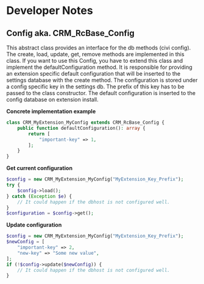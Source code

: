 # Developer Notes

## Config aka. CRM\_RcBase\_Config

This abstract class provides an interface for the db methods (civi config). The create, load, update, get, remove
methods are implemented in this class. If you want to use this Config, you have to extend this class and implement the
defaultConfiguration method. It is responsible for providing an extension specific default configuration that will be
inserted to the settings database with the create method. The configuration is stored under a config specific key in the
settings db. The prefix of this key has to be passed to the class constructor. The default configuration is inserted to
the config database on extension install.

**Concrete implementation example**

```php
class CRM_MyExtension_MyConfig extends CRM_RcBase_Config {
    public function defaultConfiguration(): array {
        return [
            "important-key" => 1,
        ];
    }
}
```

**Get current configuration**

```php
$config = new CRM_MyExtension_MyConfig("MyExtension_Key_Prefix");
try {
    $config->load();
} catch (Exception $e) {
    // It could happen if the dbhost is not configured well.
}
$configuration = $config->get();
```

**Update configuration**

```php
$config = new CRM_MyExtension_MyConfig("MyExtension_Key_Prefix");
$newConfig = [
    "important-key" => 2,
    "new-key" => "Some new value",
];
if (!$config->update($newConfig)) {
    // It could happen if the dbhost is not configured well.
}
```
